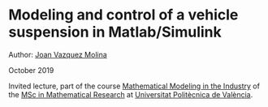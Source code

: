 # Modeling and control of a vehicle suspension in Matlab/Simulink

Author: [Joan Vazquez Molina](www.linkedin.com/in/joanvazquez)

October 2019

Invited lecture, part of the course [Mathematical Modeling in the Industry](https://www.upv.es/pls/oalu/sic_asi.Busca_Asi?p_codi=33202&p_caca=2017&P_IDIOMA=c&p_vista=MSE&p_tit=2199) of the [MSc in Mathematical Research](http://www.investmat.org/) at [Universitat Politècnica de València](http://www.upv.es/).
